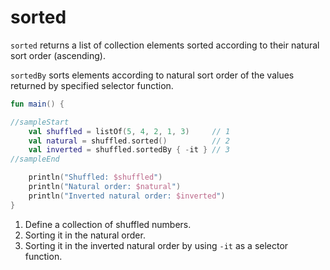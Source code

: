 # sorted

`sorted` returns a list of collection elements sorted according to their natural sort order (ascending).

`sortedBy` sorts elements according to natural sort order of the values returned by specified selector function.

<div class="language-kotlin" theme="idea" data-min-compiler-version="1.3">

```kotlin
fun main() {

//sampleStart
    val shuffled = listOf(5, 4, 2, 1, 3)     // 1
    val natural = shuffled.sorted()          // 2
    val inverted = shuffled.sortedBy { -it } // 3
//sampleEnd

    println("Shuffled: $shuffled")
    println("Natural order: $natural")
    println("Inverted natural order: $inverted")
}
```

</div>

1. Define a collection of shuffled numbers.
2. Sorting it in the natural order.
2. Sorting it in the inverted natural order by using `-it` as a selector function.
